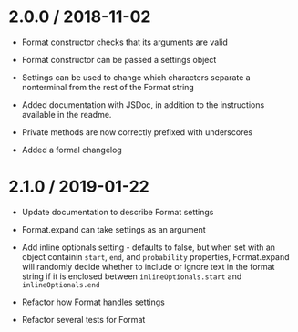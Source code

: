 # 2.0.0 / 2018-11-02

- Format constructor checks that its arguments are valid

- Format constructor can be passed a settings object

- Settings can be used to change which characters separate a nonterminal from the rest of the Format string

- Added documentation with JSDoc, in addition to the instructions available in the readme.

- Private methods are now correctly prefixed with underscores

- Added a formal changelog

# 2.1.0 / 2019-01-22

- Update documentation to describe Format settings

- Format.expand can take settings as an argument

- Add inline optionals setting - defaults to false, but when set with an object containin `start`, `end`, and `probability` properties, Format.expand will randomly decide whether to include or ignore text in the format string if it is enclosed between `inlineOptionals.start` and `inlineOptionals.end`

- Refactor how Format handles settings

- Refactor several tests for Format
